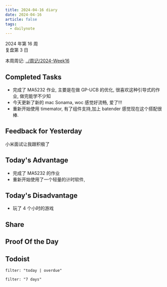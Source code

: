 ```yaml
---
title: 2024-04-16 diary
date: 2024-04-16
article: false
tags:
  - dailynote
---
```


2024 年第 16 周  
复盘第 3 日

本周周记: [../周记/2024-Week16](../周记/2024-Week16)

## Completed Tasks
- 完成了 MA5232 作业, 主要是在做 GP-UCB 的优化, 很喜欢这种引导式的作业, 做完能学不少知
- 今天更新了新的 mac Sonama, woc 感觉好流畅, 爱了!!!
- 重新开始使用 timemator, 有了组件支持,加上 batender 感觉现在这个搭配很棒.
## Feedback for Yesterday
小米面试让我跟积极了 

## Today's Advantage
- 完成了 MA5232 的作业
- 重新开始使用了一个轻量的计时软件,

## Today's Disadvantage
- 玩了 4 个小时的游戏

## Share

## Proof Of the Day

## Todoist
```todoist
filter: "today | overdue"
```
```todoist
filter: "7 days"
```